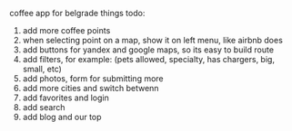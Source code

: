 coffee app for belgrade
things todo:
1) add more coffee points
2) when selecting point on a map, show it on left menu, like airbnb does
3) add buttons for yandex and google maps, so its easy to build route
4) add filters, for example: (pets allowed, specialty, has chargers, big, small, etc)
5) add photos, form for submitting more
6) add more cities and switch betwenn
7) add favorites and login
8) add search
9) add blog and our top
